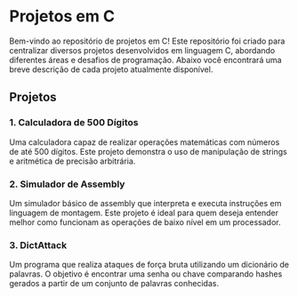 # Projetos em C

Bem-vindo ao repositório de projetos em C! Este repositório foi criado para centralizar diversos projetos desenvolvidos em linguagem C, abordando diferentes áreas e desafios de programação. Abaixo você encontrará uma breve descrição de cada projeto atualmente disponível.

## Projetos

### 1. Calculadora de 500 Dígitos
Uma calculadora capaz de realizar operações matemáticas com números de até 500 dígitos. Este projeto demonstra o uso de manipulação de strings e aritmética de precisão arbitrária.

### 2. Simulador de Assembly
Um simulador básico de assembly que interpreta e executa instruções em linguagem de montagem. Este projeto é ideal para quem deseja entender melhor como funcionam as operações de baixo nível em um processador.

### 3. DictAttack
Um programa que realiza ataques de força bruta utilizando um dicionário de palavras. O objetivo é encontrar uma senha ou chave comparando hashes gerados a partir de um conjunto de palavras conhecidas.

